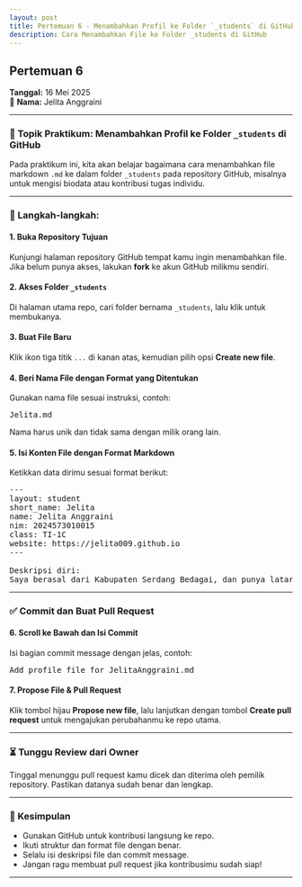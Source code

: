 ```yaml
---
layout: post
title: Pertemuan 6 - Menambahkan Profil ke Folder `_students` di GitHub
description: Cara Menambahkan File ke Folder _students di GitHub
---
```


## Pertemuan 6  
**Tanggal:** 16 Mei 2025  
📝 **Nama:** Jelita Anggraini

---

### 📘 Topik Praktikum: Menambahkan Profil ke Folder `_students` di GitHub

Pada praktikum ini, kita akan belajar bagaimana cara menambahkan file markdown `.md` ke dalam folder `_students` pada repository GitHub, misalnya untuk mengisi biodata atau kontribusi tugas individu.

---

### 🧭 Langkah-langkah:

#### 1. Buka Repository Tujuan  
Kunjungi halaman repository GitHub tempat kamu ingin menambahkan file. Jika belum punya akses, lakukan **fork** ke akun GitHub milikmu sendiri.

#### 2. Akses Folder `_students`  
Di halaman utama repo, cari folder bernama `_students`, lalu klik untuk membukanya.

#### 3. Buat File Baru  
Klik ikon tiga titik `...` di kanan atas, kemudian pilih opsi **Create new file**.

#### 4. Beri Nama File dengan Format yang Ditentukan  
Gunakan nama file sesuai instruksi, contoh:

<pre>
Jelita.md
</pre>

Nama harus unik dan tidak sama dengan milik orang lain.

#### 5. Isi Konten File dengan Format Markdown  
Ketikkan data dirimu sesuai format berikut:

<pre>
---
layout: student
short_name: Jelita
name: Jelita Anggraini
nim: 2024573010015
class: TI-1C
website: https://jelita009.github.io
---

Deskripsi diri:
Saya berasal dari Kabupaten Serdang Bedagai, dan punya latar belakang dari SMK RPL. Di kampus, Saya aktif belajar tentang pemrograman dan teknologi. 
</pre>

---

### ✅ Commit dan Buat Pull Request

#### 6. Scroll ke Bawah dan Isi Commit  
Isi bagian commit message dengan jelas, contoh:

<pre>
Add profile file for JelitaAnggraini.md
</pre>

#### 7. Propose File & Pull Request  
Klik tombol hijau **Propose new file**, lalu lanjutkan dengan tombol **Create pull request** untuk mengajukan perubahanmu ke repo utama.

---

### ⏳ Tunggu Review dari Owner  
Tinggal menunggu pull request kamu dicek dan diterima oleh pemilik repository. Pastikan datanya sudah benar dan lengkap.

---

### 🎯 Kesimpulan  
- Gunakan GitHub untuk kontribusi langsung ke repo.  
- Ikuti struktur dan format file dengan benar.  
- Selalu isi deskripsi file dan commit message.  
- Jangan ragu membuat pull request jika kontribusimu sudah siap!

---
